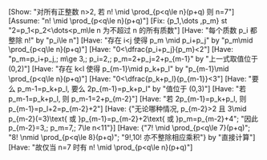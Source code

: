 [Show: "对所有正整数 n>2, 若 n! \mid \prod_{p<q\le n}(p+q) 则 n=7"]
[Assume: "n! \mid \prod_{p<q\le n}(p+q)"]
[Fix: {p_1,\dots ,p_m} st "2=p_1<p_2<\dots<p_m\le n 为不超过 n 的所有质数"]
[Have: "每个质数 p_i 都整除 n!" by "p_i\le n"]
[Have: "存在 i<j 使得 p_m \mid p_i+p_j" by "p_m\mid \prod_{p<q\le n}(p+q)"]
[Have: "0<\dfrac{p_i+p_j}{p_m}<2"]
[Have: "p_m=p_i+p_j,\; m\ge 3,\; p_i=2,\; p_m=2+p_j=2+p_{m-1}" by "上一式取值位于 (0,2)"]
[Have: "存在 k<l 使得 p_{m-1}\mid p_k+p_l" by "p_{m-1}\mid \prod_{p<q\le n}(p+q)"]
[Have: "0<\dfrac{p_k+p_l}{p_{m-1}}<3"]
[Have: "要么 p_m-1=p_k+p_l, 要么 2p_{m-1}=p_k+p_l" by "值位于 (0,3)"]
[Have: "若 p_m-1=p_k+p_l, 则 p_m-1=2+p_{m-2}"]
[Have: "若 2p_{m-1}=p_k+p_l, 则 p_{m-1}=p_l+2=p_{m-2}+2"]
[Have: {"无论哪种情况, p_{m-2}>2 且 3\mid p_{m-2}(=3)\text{ 或 }p_{m-1}=p_{m-2}+2\text{ 或 }p_m=p_{m-2}+4"; "因此 p_{m-2}=3,\; p_m=7,\; 7\le n<11"}]
[Have: {"7! \mid \prod_{p<q\le 7}(p+q)"; "8! \nmid \prod_{p<q\le 8}(p+q)"; "9!,10! 亦不整除相应乘积"} by "直接计算"]
[Have: "故仅当 n=7 时有 n! \mid \prod_{p<q\le n}(p+q)"]